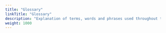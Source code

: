 ```yaml
---
title: "Glossary"
linkTitle: "Glossary"
description: "Explanation of terms, words and phrases used throughout the CORTEX documentation."
weight: 1000
---
```

